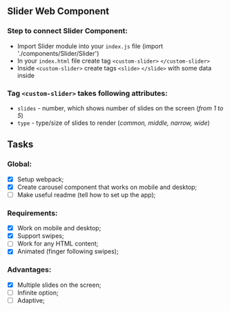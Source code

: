 ## Slider Web Component

### Step to connect Slider Component: 
- Import Slider module into your `index.js` file (import './components/Slider/Slider')
- In your `index.html` file create tag `<custom-slider>` `</custom-slider>`
- Inside `<custom-slider>` create tags `<slide>` `</slide>` with some data inside

### Tag `<custom-slider>` takes following attributes:
- `slides` - number, which shows number of slides on the screen (_from 1 to 5_)
- `type` - type/size of slides to render (_common, middle, narrow, wide_)

## Tasks

### Global:
- [X] Setup webpack;
- [X] Create carousel component that works on mobile and desktop;
- [ ] Make useful readme (tell how to set up the app);

### Requirements:
- [X] Work on mobile and desktop;
- [X] Support swipes;
- [ ] Work for any HTML content;
- [X] Animated (finger following swipes);

### Advantages: 
- [X] Multiple slides on the screen;
- [ ] Infinite option;
- [ ] Adaptive;